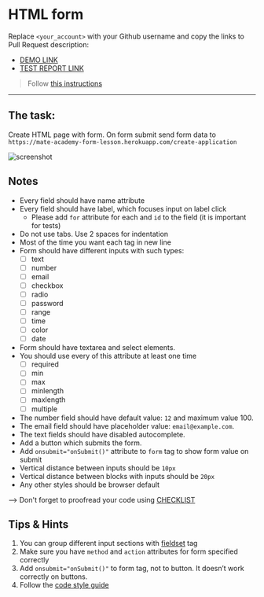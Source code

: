 # HTML form
Replace `<your_account>` with your Github username and copy the links to Pull Request description:
- [DEMO LINK](https://dima-korovai.github.io/layout_html-form/)
- [TEST REPORT LINK](https://dima-korovai.github.io/layout_html-form/report/html_report/)

> Follow [this instructions](https://github.com/mate-academy/layout_task-guideline#how-to-solve-the-layout-tasks-on-github)
___

## The task:
Create HTML page with form. On form submit send form data to `https://mate-academy-form-lesson.herokuapp.com/create-application`

![screenshot](./references/form-example.png)

## Notes
- Every field should have name attribute
- Every field should have label, which focuses input on label click
  - Please add `for` attribute for each <label> and `id` to the field (it is important for tests)
- Do not use tabs. Use 2 spaces for indentation
- Most of the time you want each tag in new line
- Form should have different inputs with such types:
  - [ ] text
  - [ ] number
  - [ ] email
  - [ ] checkbox
  - [ ] radio
  - [ ] password
  - [ ] range
  - [ ] time
  - [ ] color
  - [ ] date
- Form should have textarea and select elements.
- You should use every of this attribute at least one time
  - [ ] required
  - [ ] min
  - [ ] max
  - [ ] minlength
  - [ ] maxlength
  - [ ] multiple
- The number field should have default value: `12` and maximum value 100.
- The email field should have placeholder value: `email@example.com`.
- The text fields should have disabled autocomplete.
- Add a button which submits the form.
- Add `onsubmit="onSubmit()"` attribute to `form` tag to show form value on submit
- Vertical distance between inputs should be `10px`
- Vertical distance between blocks with inputs should be `20px`
- Any other styles should be browser default

--> Don't forget to proofread your code using [CHECKLIST](https://github.com/mate-academy/layout_html-form/blob/master/checklist.md)

## Tips & Hints
1. You can group different input sections with [fieldset](https://developer.mozilla.org/en-US/docs/Web/HTML/Element/fieldset) tag
2. Make sure you have `method` and `action` attributes for form specified correctly
3. Add `onsubmit="onSubmit()"` to form tag, not to button. It doesn’t work correctly on buttons.
4. Follow the [code style guide](https://mate-academy.github.io/style-guides/htmlcss.html)
